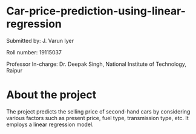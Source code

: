 # Car-price-prediction-using-linear-regression

Submitted by: J. Varun Iyer 

Roll number: 19115037

Professor In-charge: Dr. Deepak Singh, National Institute of Technology, Raipur

# About the project
The project predicts the selling price of second-hand cars by considering various factors such as present price, fuel type, transmission type, etc. It employs a linear regression model.
